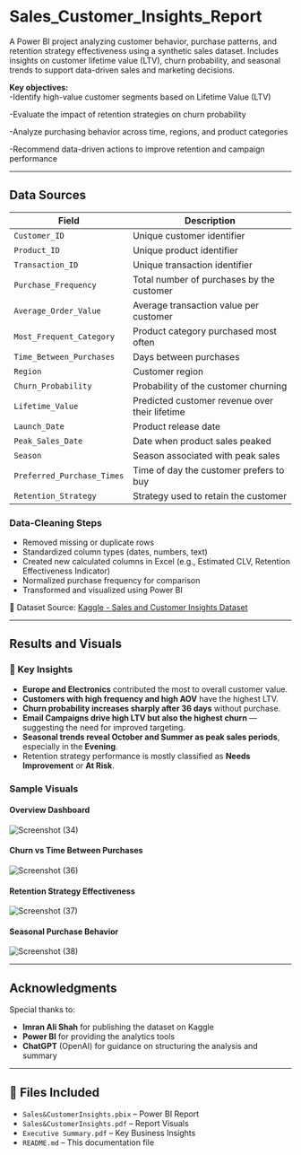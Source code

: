 # Sales_Customer_Insights_Report
A Power BI project analyzing customer behavior, purchase patterns, and retention strategy effectiveness using a synthetic sales dataset. Includes insights on customer lifetime value (LTV), churn probability, and seasonal trends to support data-driven sales and marketing decisions.  

**Key objectives:**  
-Identify high-value customer segments based on Lifetime Value (LTV)

-Evaluate the impact of retention strategies on churn probability

-Analyze purchasing behavior across time, regions, and product categories

-Recommend data-driven actions to improve retention and campaign performance  

---

##  Data Sources  

| Field | Description |
|-------|-------------|
| `Customer_ID` | Unique customer identifier |
| `Product_ID` | Unique product identifier |
| `Transaction_ID` | Unique transaction identifier |
| `Purchase_Frequency` | Total number of purchases by the customer |
| `Average_Order_Value` | Average transaction value per customer |
| `Most_Frequent_Category` | Product category purchased most often |
| `Time_Between_Purchases` | Days between purchases |
| `Region` | Customer region |
| `Churn_Probability` | Probability of the customer churning |
| `Lifetime_Value` | Predicted customer revenue over their lifetime |
| `Launch_Date` | Product release date |
| `Peak_Sales_Date` | Date when product sales peaked |
| `Season` | Season associated with peak sales |
| `Preferred_Purchase_Times` | Time of day the customer prefers to buy |
| `Retention_Strategy` | Strategy used to retain the customer |

### Data-Cleaning Steps  
- Removed missing or duplicate rows  
- Standardized column types (dates, numbers, text)  
- Created new calculated columns in Excel (e.g., Estimated CLV, Retention Effectiveness Indicator)  
- Normalized purchase frequency for comparison  
- Transformed and visualized using Power BI  

📂 Dataset Source: [Kaggle - Sales and Customer Insights Dataset](https://www.kaggle.com/datasets/imranalishahh/sales-and-customer-insights/data)

---

##  Results and Visuals

### 🔹 Key Insights
- **Europe and Electronics** contributed the most to overall customer value.
- **Customers with high frequency and high AOV** have the highest LTV.
- **Churn probability increases sharply after 36 days** without purchase.
- **Email Campaigns drive high LTV but also the highest churn** — suggesting the need for improved targeting.
- **Seasonal trends reveal October and Summer as peak sales periods**, especially in the **Evening**.
- Retention strategy performance is mostly classified as **Needs Improvement** or **At Risk**.

###  Sample Visuals

#### Overview Dashboard  
![Screenshot (34)](https://github.com/user-attachments/assets/212aa003-eeb8-4ce7-90be-6ea5e9399bf0)


#### Churn vs Time Between Purchases  
![Screenshot (36)](https://github.com/user-attachments/assets/55d67108-3676-4528-b091-3a534615683f)


#### Retention Strategy Effectiveness  
![Screenshot (37)](https://github.com/user-attachments/assets/716eec22-5276-47c5-9e4b-51a2deef202d)


#### Seasonal Purchase Behavior  
![Screenshot (38)](https://github.com/user-attachments/assets/be2be20c-e2ff-4757-a791-f72f812f4001)


---

##  Acknowledgments  

Special thanks to:  
- **Imran Ali Shah** for publishing the dataset on Kaggle  
- **Power BI** for providing the analytics tools  
- **ChatGPT** (OpenAI) for guidance on structuring the analysis and summary  

---

## 📁 Files Included  
- `Sales&CustomerInsights.pbix` – Power BI Report  
- `Sales&CustomerInsights.pdf` – Report Visuals  
- `Executive Summary.pdf` – Key Business Insights  
- `README.md` – This documentation file  
